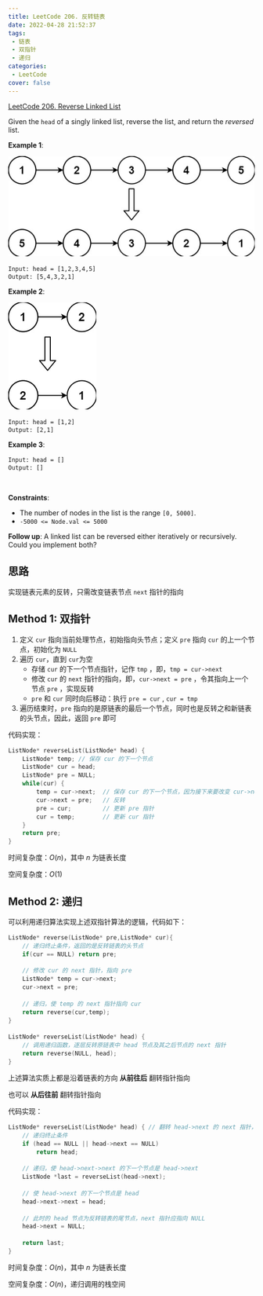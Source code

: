 ```yaml
---
title: LeetCode 206. 反转链表
date: 2022-04-28 21:52:37
tags: 
 - 链表
 - 双指针
 - 递归
categories:
 - LeetCode
cover: false
---
```



[LeetCode 206. Reverse Linked List](https://leetcode-cn.com/problems/reverse-linked-list/)

Given the `head` of a singly linked list, reverse the list, and return the *reversed* list.

**Example 1**:

![](LeetCode206-反转链表/1.png)

    Input: head = [1,2,3,4,5]
    Output: [5,4,3,2,1]


**Example 2**:

![](LeetCode206-反转链表/2.png)

    Input: head = [1,2]
    Output: [2,1]

**Example 3**:

    Input: head = []
    Output: []
 

**Constraints**:
 - The number of nodes in the list is the range `[0, 5000]`.
 - `-5000 <= Node.val <= 5000`
 

**Follow up**: A linked list can be reversed either iteratively or recursively. Could you implement both?

## 思路

实现链表元素的反转，只需改变链表节点 `next` 指针的指向


## Method 1: 双指针

1. 定义 `cur` 指向当前处理节点，初始指向头节点；定义 `pre` 指向 `cur` 的上一个节点，初始化为 `NULL`
2. 遍历 `cur`，直到 `cur`为空
    - 存储 `cur` 的下一个节点指针，记作 `tmp` ，即，`tmp = cur->next` 
    - 修改 `cur` 的 `next` 指针的指向，即，`cur->next = pre` ，令其指向上一个节点 `pre` ，实现反转
    - `pre` 和 `cur` 同时向后移动：执行 `pre = cur` , `cur = tmp`
3. 遍历结束时，`pre` 指向的是原链表的最后一个节点，同时也是反转之和新链表的头节点，因此，返回 `pre` 即可


代码实现：
```cpp
ListNode* reverseList(ListNode* head) {
    ListNode* temp; // 保存 cur 的下一个节点
    ListNode* cur = head;
    ListNode* pre = NULL;
    while(cur) {
        temp = cur->next;  // 保存 cur 的下一个节点，因为接下来要改变 cur->next
        cur->next = pre;   // 反转
        pre = cur;         // 更新 pre 指针
        cur = temp;        // 更新 cur 指针
    }
    return pre;
}
```

时间复杂度：$O(n)$，其中 $n$ 为链表长度

空间复杂度：$O(1)$


## Method 2: 递归

可以利用递归算法实现上述双指针算法的逻辑，代码如下：
```cpp
ListNode* reverse(ListNode* pre,ListNode* cur){
    // 递归终止条件，返回的是反转链表的头节点
    if(cur == NULL) return pre;

    // 修改 cur 的 next 指针，指向 pre
    ListNode* temp = cur->next;
    cur->next = pre;

    // 递归，使 temp 的 next 指针指向 cur
    return reverse(cur,temp);
}

ListNode* reverseList(ListNode* head) {
    // 调用递归函数，逐层反转原链表中 head 节点及其之后节点的 next 指针
    return reverse(NULL, head);
}
```

上述算法实质上都是沿着链表的方向 **从前往后** 翻转指针指向

也可以 **从后往前** 翻转指针指向

代码实现：

```cpp
ListNode* reverseList(ListNode* head) { // 翻转 head->next 的 next 指针，使其指向 head
    // 递归终止条件
    if (head == NULL || head->next == NULL)
        return head;
    
    // 递归，使 head->next->next 的下一个节点是 head->next
    ListNode *last = reverseList(head->next);

    // 使 head->next 的下一个节点是 head
    head->next->next = head;

    // 此时的 head 节点为反转链表的尾节点，next 指针应指向 NULL
    head->next = NULL;

    return last;
}
```

时间复杂度：$O(n)$，其中 $n$ 为链表长度

空间复杂度：$O(n)$，递归调用的栈空间